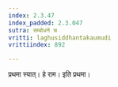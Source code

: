 ```yaml
---
index: 2.3.47
index_padded: 2.3.047
sutra: सम्बोधने च
vritti: laghusiddhantakaumudi
vrittiindex: 892

---
```

प्रथमा स्यात्। हे राम। इति प्रथमा।
